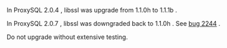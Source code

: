 In ProxySQL 2.0.4 , libssl was upgrade from 1.1.0h to 1.1.1b .

In ProxySQL 2.0.7 , libssl was downgraded back to 1.1.0h . See [bug 2244](https://github.com/sysown/proxysql/issues/2244) .

Do not upgrade without extensive testing.
